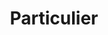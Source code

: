 ---
title: "Particulier"
meta_title: ""
description: ""
draft: false

# Supported countries
countries:
  - title: "Ondersteunde nationaliteiten"
    text: "Vidua ondersteunt paspoorten en identiteitskaarten met een NFC-chip van de volgende nationaliteiten."
    footnote: \* Vind gedetailleerde informatie over de specifieke documentmodellen door op het land te klikken.
    flags:
      - country: "Nederland"
        comment: ""
        flag: "nl"
      - country: "[België]()*"
        comment: "enkel paspoorten"
        flag: "be"
      - country: "Denmark"
        comment: ""
        flag: "dk"
      - country: "Ireland"
        comment: ""
        flag: "ie"
      - country: "Germany"
        comment: ""
        flag: "de"

---